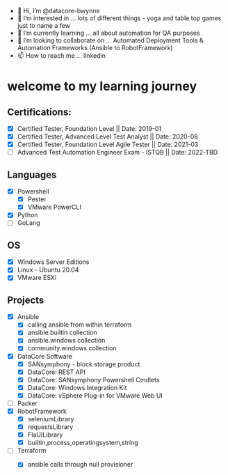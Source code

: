 - 👋 Hi, I’m @datacore-bwynne
- 👀 I’m interested in ... lots of different things - yoga and table top games just to name a few 
- 🌱 I’m currently learning ... all about automation for QA purposes
- 💞️ I’m looking to collaborate on ... Automated Deployment Tools & Automation Frameworks (Ansible to RobotFramework)
- 📫 How to reach me ... linkedin

# welcome to my learning journey

## Certifications:
- [x] Certified Tester, Foundation Level || Date: 2019-01
- [x] Certified Tester, Advanced Level Test Analyst || Date: 2020-08
- [x] Certified Tester, Foundation Level Agile Tester  || Date: 2021-03
- [ ] Advanced Test Automation Engineer Exam - ISTQB || Date: 2022-TBD
## Languages
- [x] Powershell
  - [x] Pester
  - [x] VMware PowerCLI
- [x] Python 
- [ ] GoLang 
## OS
- [x] Windows Server Editions 
- [x] Linux - Ubuntu 20.04
- [x] VMware ESXi
## Projects
- [x] Ansible
  - [x] calling ansible from within terraform
  - [x] ansible.builtin collection
  - [x] ansible.windows collection
  - [x] community.windows collection
- [x] DataCore Software
  - [x] SANsymphony - block storage product
  - [x] DataCore: REST API
  - [x] DataCore: SANsymphony Powershell Cmdlets
  - [x] DataCore: Windows Integration Kit
  - [x] DataCore: vSphere Plug-in for VMware Web UI
- [ ] Packer
- [x] RobotFramework
  - [x] seleniumLibrary
  - [x] requestsLibrary
  - [x] FlaUILibrary
  - [x] builtin,process,operatingsystem,string
- [ ] Terraform
  - [x] ansible calls through null provisioner 

